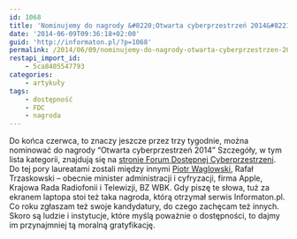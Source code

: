 ```yaml
---
id: 1068
title: 'Nominujemy do nagrody &#8220;Otwarta cyberprzestrzeń 2014&#8221;'
date: '2014-06-09T09:36:18+02:00'
guid: 'http://informaton.pl/?p=1068'
permalink: /2014/06/09/nominujemy-do-nagrody-otwarta-cyberprzestrzen-2014/
restapi_import_id:
    - 5ca8405547793
categories:
    - artykuły
tags:
    - dostępność
    - FDC
    - nagroda
---
```


Do końca czerwca, to znaczy jeszcze przez trzy tygodnie, można nominować do nagrody “Otwarta cyberprzestrzeń 2014” Szczegóły, w tym lista kategorii, znajdują się na [stronie Forum Dostępnej Cyberprzestrzeni](http://www.fdc.org.pl/konkurs-otwarta-cyberprzestrzen-2014/). Do tej pory laureatami zostali między innymi [Piotr Waglowski](http://prawo.vagla.pl), Rafał Trzaskowski – obecnie minister administracji i cyfryzacji, firma Apple, Krajowa Rada Radiofonii i Telewizji, BZ WBK. Gdy piszę te słowa, tuż za ekranem laptopa stoi też taka nagroda, którą otrzymał serwis Informaton.pl. Co roku zgłaszam też swoje kandydatury, do czego zachęcam też innych. Skoro są ludzie i instytucje, które myślą poważnie o dostępności, to dajmy im przynajmniej tą moralną gratyfikację.
